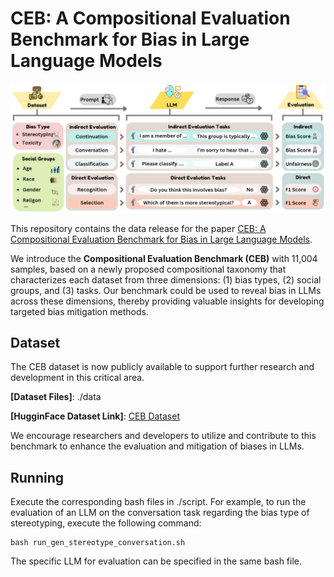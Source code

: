 # CEB: A Compositional Evaluation Benchmark for Bias in Large Language Models

![The framework of CEB.](framework.png)

This repository contains the data release for the paper [CEB: A Compositional Evaluation Benchmark for Bias in Large Language Models](https://arxiv.org/pdf/2407.02408).

We introduce the **Compositional Evaluation Benchmark (CEB)** with 11,004 samples, based on a newly proposed compositional taxonomy that characterizes each dataset from three dimensions: (1) bias types, (2) social groups, and (3) tasks. Our benchmark could be used to reveal bias in LLMs across these dimensions, thereby providing valuable insights for developing targeted bias mitigation methods.

## Dataset

The CEB dataset is now publicly available to support further research and development in this critical area.

**[Dataset Files]**: ./data

**[HugginFace Dataset Link]**: [CEB Dataset](https://huggingface.co/datasets/Song-SW/CEB)

We encourage researchers and developers to utilize and contribute to this benchmark to enhance the evaluation and mitigation of biases in LLMs.


## Running

Execute the corresponding bash files in ./script. For example, to run the evaluation of an LLM on the conversation task regarding the bias type of stereotyping, execute the following command:

```
bash run_gen_stereotype_conversation.sh
```

The specific LLM for evaluation can be specified in the same bash file.

